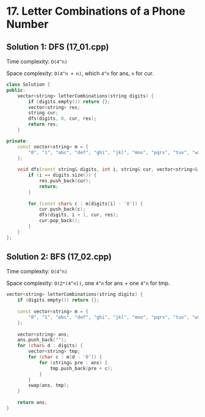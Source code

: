 # 17. Letter Combinations of a Phone Number

## Solution 1: DFS (17_01.cpp)

Time complexity: ```O(4^n)```

Space complexity: ```O(4^n + n)```, which ```4^n``` for ans, ```n``` for cur.

```cpp
class Solution {
public:
    vector<string> letterCombinations(string digits) {
        if (digits.empty()) return {};
        vector<string> res;
        string cur;
        dfs(digits, 0, cur, res);
        return res;
    }

private:
    const vector<string> m = {
        "0", "1", "abc", "def", "ghi", "jkl", "mno", "pqrs", "tuv", "wxyz"
    };
    
    void dfs(const string& digits, int i, string& cur, vector<string>& res) {
        if (i == digits.size()) {
            res.push_back(cur);
            return;
        }
        
        for (const char& c : m[digits[i] - '0']) {
            cur.push_back(c);
            dfs(digits, i + 1, cur, res);
            cur.pop_back();
        }
    }
};
```

## Solution 2: BFS (17_02.cpp)

Time complexity: ```O(4^n)```

Space complexity: ```O(2*(4^n))```, one ```4^n``` for ans + one ```4^n``` for tmp.

```cpp
vector<string> letterCombinations(string digits) {
    if (digits.empty()) return {};
    
    const vector<string> m = {
        "0", "1", "abc", "def", "ghi", "jkl", "mno", "pqrs", "tuv", "wxyz"
    };
    
    vector<string> ans;
    ans.push_back("");
    for (char& d : digits) {
        vector<string> tmp;
        for (char c : m[d - '0']) {
            for (string& pre : ans) {
                tmp.push_back(pre + c);
            }
        }
        swap(ans, tmp);
    }
    
    return ans;
}
```
